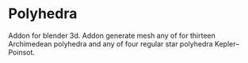# Polyhedra
Addon for blender 3d. Addon generate mesh any of for thirteen Archimedean polyhedra and any of four regular star polyhedra Kepler–Poinsot.

